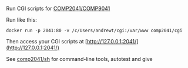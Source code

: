 Run CGI scripts for [COMP2041/COMP9041](http://cse.unsw.edu.au/~cs2041)

Run like this:

`docker run -p 2041:80 -v /c/Users/andrewt/cgi:/var/www comp2041/cgi`

Then access your CGI scripts at  [http://127.0.0.1:2041/](http://127.0.0.1:2041/)

See [comp2041/sh](https://hub.docker.com/r/comp2041/sh) for command-line tools, autotest and  give
